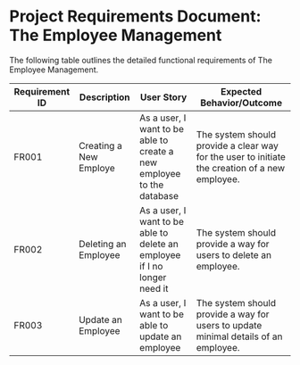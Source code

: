 # **Project Requirements Document: The Employee Management**

The following table outlines the detailed functional requirements of The Employee Management. 

| Requirement ID | Description               | User Story                                                                                       | Expected Behavior/Outcome                                                                                                     |
|-----------------|---------------------------|--------------------------------------------------------------------------------------------------|-----------------------------------------------------------------------------------------------------------------------------|
| FR001          | Creating a New Employe   | As a user, I want to be able to create a new employee to the database | The system should provide a clear way for the user to initiate the creation of a new employee. |
| FR002          | Deleting an Employee | As a user, I want to be able to delete an employee if I no longer need it | The system should provide a way for users to delete an employee.                               |
| FR003          | Update an Employee | As a user, I want to be able to update an employee | The system should provide a way for users to update minimal details of an employee.                               |